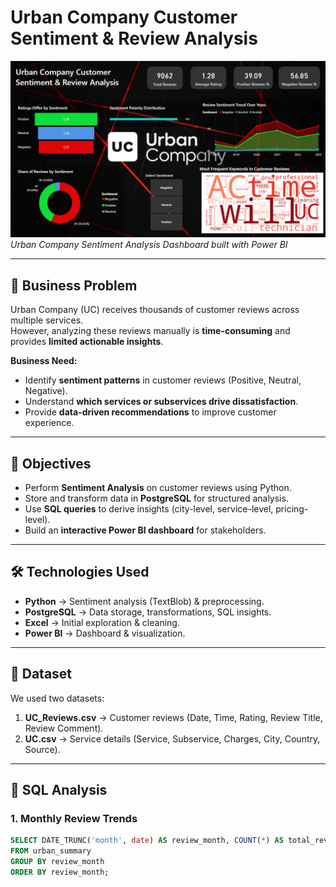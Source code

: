 # Urban Company Customer Sentiment & Review Analysis  

![Dashboard Screenshot](https://github.com/khushal728/Urban_Company_CaseStudy/blob/main/Screenshot%202025-08-18%20211523.png)
*Urban Company Sentiment Analysis Dashboard built with Power BI*  

---

## 📌 Business Problem  
Urban Company (UC) receives thousands of customer reviews across multiple services.  
However, analyzing these reviews manually is **time-consuming** and provides **limited actionable insights**.  

**Business Need:**  
- Identify **sentiment patterns** in customer reviews (Positive, Neutral, Negative).  
- Understand **which services or subservices drive dissatisfaction**.  
- Provide **data-driven recommendations** to improve customer experience.  

---

## 🎯 Objectives  
- Perform **Sentiment Analysis** on customer reviews using Python.  
- Store and transform data in **PostgreSQL** for structured analysis.  
- Use **SQL queries** to derive insights (city-level, service-level, pricing-level).  
- Build an **interactive Power BI dashboard** for stakeholders.  

---

## 🛠️ Technologies Used  
- **Python** → Sentiment analysis (TextBlob) & preprocessing.  
- **PostgreSQL** → Data storage, transformations, SQL insights.  
- **Excel** → Initial exploration & cleaning.  
- **Power BI** → Dashboard & visualization.  

---

## 📂 Dataset  
We used two datasets:  
1. **UC_Reviews.csv** → Customer reviews (Date, Time, Rating, Review Title, Review Comment).  
2. **UC.csv** → Service details (Service, Subservice, Charges, City, Country, Source).  

---

## 🧾 SQL Analysis  

### 1. Monthly Review Trends  
```sql
SELECT DATE_TRUNC('month', date) AS review_month, COUNT(*) AS total_reviews
FROM urban_summary
GROUP BY review_month
ORDER BY review_month;
